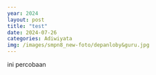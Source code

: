```yaml
---
year: 2024
layout: post
title: "test"
date: 2024-07-26
categories: Adiwiyata
img: /images/smpn8_new-foto/depanloby&guru.jpg
---
```


ini percobaan
